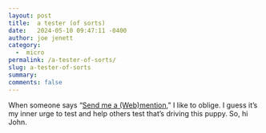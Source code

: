 ```yaml
---
layout: post
title:  a tester (of sorts)
date:   2024-05-10 09:47:11 -0400
author: joe jenett
category:
  -  micro
permalink: /a-tester-of-sorts/
slug: a-tester-of-sorts
summary: 
comments: false
---
```

When someone says “<a title="Send me a (Web)mention | John Peart" href="https://www.johnpe.art/note/1715258267/">Send me a (Web)mention</a>,” I like to oblige. I guess it’s my inner urge to test and help others test that’s driving this puppy. So, hi John. 

<a href="https://brid.gy/publish/mastodon"></a>